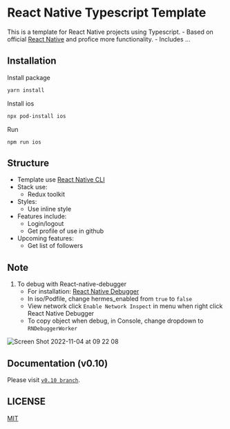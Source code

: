 # React Native Typescript Template

This is a template for React Native projects using Typescript. - Based on official [React Native](https://reactnative.dev/docs/typescript) and profice more functionality. - Includes ...

## Installation

Install package

```sh
yarn install
```

Install ios

```sh
npx pod-install ios
```

Run

```
npm run ios
```

## Structure

- Template use [React Native CLI](https://reactnative.dev/docs/environment-setup)
- Stack use:
  - Redux toolkit
- Styles:
  - Use inline style
- Features include:
  - Login/logout
  - Get profile of use in github
- Upcoming features:
  - Get list of followers

## Note

1. To debug with React-native-debugger
   - For installation: [React Native Debugger](https://github.com/jhen0409/react-native-debugger)
   - In iso/Podfile, change hermes_enabled from `true` to `false`
   - View network click `Enable Network Inspect` in menu when right click React Native Debugger
   - To copy object when debug, in Console, change dropdown to `RNDebuggerWorker`

![Screen Shot 2022-11-04 at 09 22 08](https://user-images.githubusercontent.com/17437143/199871936-f00b4dfd-0329-4033-9e28-445d5df20e8c.png)

## Documentation (v0.10)

Please visit [`v0.10 branch`](https://github.com/jhen0409/react-native-debugger/tree/v0.10).

## LICENSE

[MIT](LICENSE.md)
